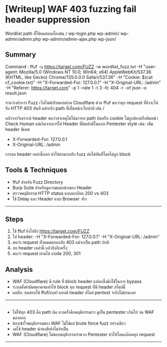 # [Writeup] WAF 403 fuzzing fail header suppression

Wordlist path ที่ใช้ทดสอบเบื้องต้น
/
wp-login.php
wp-admin/
wp-admin/admin.php
wp-admin/admin-ajax.php
wp-json/

## Summary
Command : 
ffuf -u https://target.com/FUZZ
-w wordlist_fuzz.txt
-H "user-agent: Mozilla/5.0 (Windows NT 10.0; Win64; x64) AppleWebKit/537.36 (KHTML, like Gecko) Chrome/135.0.0.0 Safari/537.36"
-H "Cookie: $(cat cf_cookie.txt)"
-H "X-Forwarded-For: 127.0.0.1"
-H "X-Original-URL: /admin"
-H "Referer: https://target.com"
-p 1
-rate 1
-t 3
-fc 404
-r
-of json
-o result.json

ระหว่างทำการ Fuzz เว็บไซต์เป้าหมายผ่าน Cloudflare ด้วย ffuf พบว่าทุก request ที่ยิงจะได้รับ HTTP 403 ทันที แม้จะยิง path ที่เป็นหน้าเว็บปกติ เช่น /

หลังจากวิเคราะห์ header พบว่าสาเหตุไม่ได้มาจาก path ผิดหรือ cookie ไม่ถูกต้องหรือติดหน้า Check Human แต่เกิดจากการใส่ Header ที่ผิดปกติในแบบ Pentester style เช่น:
เพิ่ม header พิเศษ
- X-Forwarded-For: 127.0.0.1
- X-Original-URL: /admin

การลบ header เหล่านี้ออก ทำให้สามารถยิง fuzz ต่อได้ทันทีโดยไม่ถูก block

## Tools & Techniques

- ffuf สำหรับ Fuzz Directory
- Burp Suite สำหรับดูความแตกต่างของ Header
- ตรวจพฤติกรรม HTTP status แบบละเอียด 200 vs 403
- ใช้ Delay และ Header แบบ Browser จริง

---

## Steps

1. ใช้ ffuf ยิงไปยัง https://target.com/FUZZ
2. ใส่ header:  -H "X-Forwarded-For: 127.0.0.1" -H "X-Original-URL: /admin"
3. พบว่า request ทั้งหมดตอบกลับ 403 แม้จะเป็น path ปกติ
4. ลบ header เหล่านี้ แล้วยิงอีกครั้ง:
5. พบว่า request ผ่านได้ code 200, 301

## Analysis

- WAF (Cloudflare) มี rule ที่ block header แปลกซึ่งมักใช้ในการ bypass
- ระบบตั้งค่าผิดพลาดจนทำให้ block ทุก request ที่มี header สไตล์นี้
- ผลคือ: ทดสอบใช้ ffuf/curl แบบมี header สไตล์ pentest จะยิงไม่ผ่านเลย

---

## 

- ไม่ใช่ทุก 403 คือ path ผิด บางครั้งคือพฤติกรรมเรา ดูเป็น pentester เกินไป จน WAF มองออก
- ต้องเข้าใจพฤติกรรมของ WAF ไม่ใช่แค่ brute force fuzz อย่างเดียว
- งดใช้ header น่าสงสัยถ้าไม่จำเป็น
- WAF (Cloudflare) ไม่ชอบพฤติกรรมจำพวก Pentester ทำให้โดนบล๊อคทุก request

---
